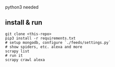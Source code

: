 python3 needed

## install & run

    git clone <this-repo>
    pip3 install -r requirements.txt
    # setup mongodb, configure `./feeds/settings.py`
    # show spiders, etc. alexa and more
    scrapy list
    # run it
    scrapy crawl alexa